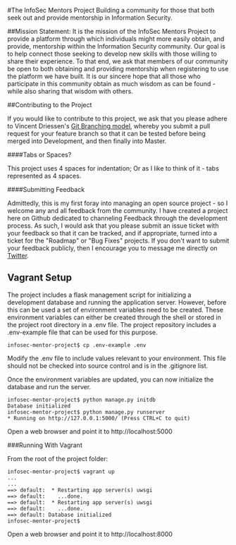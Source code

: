 #The InfoSec Mentors Project
Building a community for those that both seek out and provide mentorship in
Information Security.

##Mission Statement:
It is the mission of the InfoSec Mentors Project to provide a platform through
which individuals might more easily obtain, and provide, mentorship within the
Information Security community. Our goal is to help connect those seeking to
develop new skills with those willing to share their experience. To that end,
we ask that members of our community be open to both obtaining and providing 
mentorship when registering to use the platform we have built. It is our sincere
hope that all those who participate in this community obtain as much wisdom as
can be found - while also sharing that wisdom with others. 

##Contributing to the Project

If you would like to contribute to this project, we ask that you please adhere
to Vincent Driessen's [Git Branching model](http://nvie.com/posts/a-successful-git-branching-model/), whereby you submit a pull request for your feature branch so that it 
can be tested before being merged into Development, and then finally into Master.

####Tabs or Spaces?

This project uses 4 spaces for indentation; Or as I like to think of it - tabs
represented as 4 spaces.

####Submitting Feedback

Admittedly, this is my first foray into managing an open source project - so I
welcome any and all feedback from the community. I have created a project here
on Github dedicated to channeling Feedback through the development process. As
such, I would ask that you please submit an issue ticket with your feedback so
that it can be tracked, and if appropriate, turned into a ticket for the
"Roadmap" or "Bug Fixes" projects. If you don't want to submit your feedback
publicly, then I encourage you to message me directly on
[Twitter](https://www.twitter.com/andMYhacks).

## Vagrant Setup

The project includes a flask management script for initializing a development database and running the application server.
However, before this can be used a set of environment variables need to be created. These environment variables can either be created
through the shell or stored in the project root directory in a .env file. The project repository includes a .env-example file that
can be used for this purpose. 

    infosec-mentor-project$ cp .env-example .env
    
Modify the .env file to include values relevant to your environment. This file should not be checked into source control and is in the
.gitignore list.

Once the environment variables are updated, you can now initialize the database and run the server.

    infosec-mentor-project$ python manage.py initdb
    Database initialized
    infosec-mentor-project$ python manage.py runserver
    * Running on http://127.0.0.1:5000/ (Press CTRL+C to quit)
   
Open a web browser and point it to http://localhost:5000

###Running With Vagrant

From the root of the project folder:
    
    infosec-mentor-project$ vagrant up
    ...
    ...
    ==> default:  * Restarting app server(s) uwsgi
    ==> default:    ...done.
    ==> default:  * Restarting app server(s) uwsgi
    ==> default:    ...done.
    ==> default: Database initialized
    infosec-mentor-project$ 
    
Open a web browser and point it to http://localhost:8000
